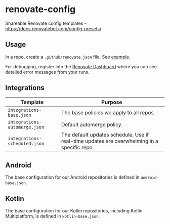 # renovate-config

Shareable Renovate config templates - https://docs.renovatebot.com/config-presets/

## Usage

In a repo, create a `.github/renovate.json` file. See [example](https://github.com/Doist/app-console/blob/main/.github/renovate.json).

For debugging, register into the [Renovate Dashboard](https://app.renovatebot.com/dashboard#github/Doist/) where you can see detailed error messages from your runs.

## Integrations

|Template|Purpose|
|-|-|
|`integrations-base.json`|The base policies we apply to all repos.|
|`integrations-automerge.json`|Default automerge policy.|
|`integrations-scheduled.json`|The default updates schedule. Use if real-time updates are overwhelming in a specific repo.|

## Android

The base configuration for our Android repositories is defined in `android-base.json`.

## Kotlin

The base configuration for our Kotlin repositories, including Kotlin Multiplatform, is defined in `kotlin-base.json`.
